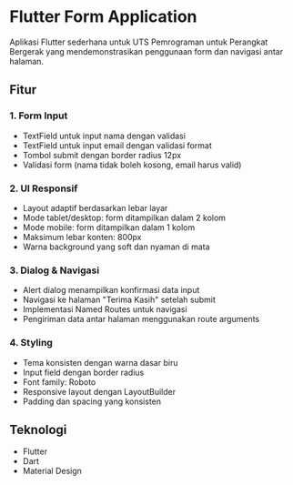 # Flutter Form Application

Aplikasi Flutter sederhana untuk UTS Pemrograman untuk Perangkat Bergerak yang mendemonstrasikan penggunaan form dan navigasi antar halaman.

## Fitur

### 1. Form Input
- TextField untuk input nama dengan validasi
- TextField untuk input email dengan validasi format
- Tombol submit dengan border radius 12px
- Validasi form (nama tidak boleh kosong, email harus valid)

### 2. UI Responsif
- Layout adaptif berdasarkan lebar layar
- Mode tablet/desktop: form ditampilkan dalam 2 kolom
- Mode mobile: form ditampilkan dalam 1 kolom
- Maksimum lebar konten: 800px
- Warna background yang soft dan nyaman di mata

### 3. Dialog & Navigasi
- Alert dialog menampilkan konfirmasi data input
- Navigasi ke halaman "Terima Kasih" setelah submit
- Implementasi Named Routes untuk navigasi
- Pengiriman data antar halaman menggunakan route arguments

### 4. Styling
- Tema konsisten dengan warna dasar biru
- Input field dengan border radius
- Font family: Roboto
- Responsive layout dengan LayoutBuilder
- Padding dan spacing yang konsisten

## Teknologi
- Flutter
- Dart
- Material Design
